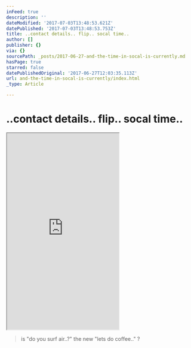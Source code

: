 ```yaml
---
inFeed: true
description: ''
dateModified: '2017-07-03T13:48:53.621Z'
datePublished: '2017-07-03T13:48:53.753Z'
title: ..contact details.. flip.. socal time..
author: []
publisher: {}
via: {}
sourcePath: _posts/2017-06-27-and-the-time-in-socal-is-currently.md
hasPage: true
starred: false
datePublishedOriginal: '2017-06-27T12:03:35.113Z'
url: and-the-time-in-socal-is-currently/index.html
_type: Article

---
```

# ..contact details.. flip.. socal time..

<iframe src="https://the-grid.github.io/ed-userhtml/?g=eJydVk1z2zYQPVu_AkOPa3vGpCgqihPKUpMeckpPPfWUAYEViZoEWACSbHX637sASUlkJLmJNZYILPbj7b5d4snY1xKWo2hVijpkSloqJGjyz4iQcAvZs7BhDdrUwKzYQEomcRzPnbBSuzMSdXr_xOboKlOag05JXL8Qo0rByTVjbD76F2WDmNJCbTAyv4u2HghBo4MzUf8Mwri66mBYTaVZKV2lRCtLLfx5N_kQc8jv5-6Uw3PpCCEe2mUrF6WIaRDuA0aqcYG_GWXPLtyt4LZIyTTGjKBOASIvLK5nft2ZaLH1oAkrlMRMRu_NfPQ96tBXOiW1BgN6A-GUuwIccA_0e_k4qewL0KVkoK3edHxC6y2VWnUKGkrqiNRmZJDDDrtbryiDcCOMyEQp7GtKCsE5yA7hxSMe3WUjF6XHEdMM6b224GCqGiHjQwkr6598JglpmiHUlIu1SUkycyV3Av9VU86FzH2vzJutPlncTp8vZHTIj0uMizbXai15Sta6vCusrU06Hm-32yjLBM0ipqqxUUzQshoLyoFlLKplfk9i_EgVaqiBWox9FwrJ4QWjbGowzP3FTvgfzfZWq10S9oFec_xjsyOqkEjSCly0K1yFRuzcRIpmUKFhLkxdUqyikCX2aJiVij3P-yZ1ntG75MMDmb7D_8cHJPBHFxRTpdJHHhv7K1qJEg2GtK5LCM2rsVA9kN_Q_PPvlP3h11_wJCrsi4y1xyHpZ8CAFrN201pVpd2ZhkqP8c38HOngBZEWlKut67cJVPvvGIGT6-l06ufBufrdhZert5efrt1B_byo41FYqly58pxvnyQ-xv2xWbTtMEn6s7Nb_xj7_9Z8J3J5kv37QK2w5YFI29Zhpkp-xIYJS5JkdrYwDs7sGI0bDbqxFHeVoyXGkhIG0oL-GWIdMT1xPN_3bH020XuKPf5odIdRRZJ2NPUCphpT7HZ9h3V16uKiqQPgryCEDJPo9rxPnE1K0yZoqSS0qm4OW-A_qd1cH_q67yeTd8nj27rUX21-ynHE3JDxqqfece7N4EvR3gJ8IfZDHw08jdtr3FOmyRh_uNgQVlJjFkH_xhEQfFJrVhhLtV0EthAm8ie_CmMjq_K8hLtbn4fb-3mwRAdDa3j58PsDiZus7T5KTE1lJ3LTNlj61wlGioJWe4zq3xtyrDzYGQiajguWT5QUGlaL4LiJ7VZYJKBvY-8tIIgyB8T5LSupRLOf2ijo8sg7uqmXf62NJRUYI-QtEtSNCcwVsQWQXAseRU1uKUfuyk_7efE0rs_G6sZYcOxo_9g-dD9Hip4JTdrFSrvXlNGsD3MHwmJ5DCsEZGuZRxLs2OuFOAERbthohpvkV0Sdr2kOC5C_WFHBDim3-FyBFozeJF--KvPts8yhBBM0t4lFMItvgvYesQgmszgg3lrzFloEuDZAK9QwCK3xdID0H6T_6cc" height="525" style=""></iframe>

> is "do you surf air..?" the new "lets do coffee.." ?